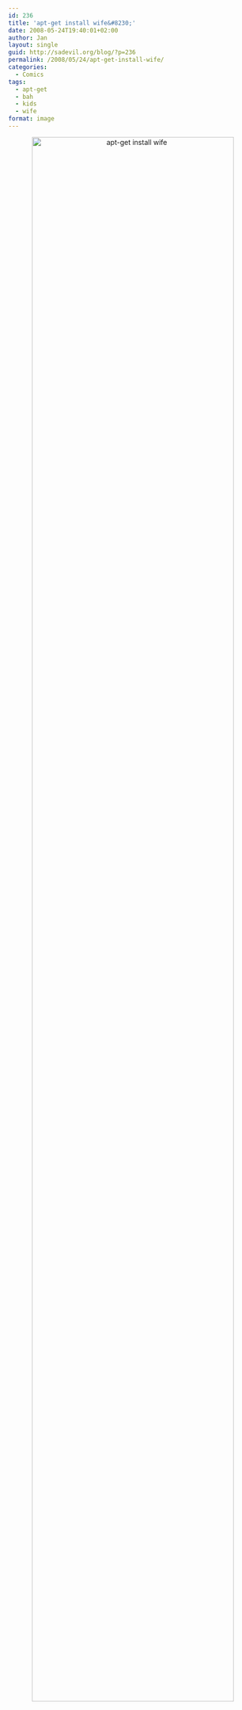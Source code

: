 ```yaml
---
id: 236
title: 'apt-get install wife&#8230;'
date: 2008-05-24T19:40:01+02:00
author: Jan
layout: single
guid: http://sadevil.org/blog/?p=236
permalink: /2008/05/24/apt-get-install-wife/
categories:
  - Comics
tags:
  - apt-get
  - bah
  - kids
  - wife
format: image
---
```

<center>
  <img src="https://kcore.org/wp-content/uploads/2008/02/apt_get_wife-sm.png" alt="apt-get install wife" width="90%" />
</center>